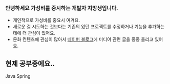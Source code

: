 ### 안녕하세요 가성비를 중시하는 개발자 지망생입니다.

* 개인적으로 가성비를 중요시 여겨요.
* 새로운 걸 시도하는 것보다는 기존의 있던 프로젝트를 수정하거나 기능을 추가하는데에 더 관심이 있어요.
* 문화 컨텐츠에 관심이 많아서 [네이버 블로그](https://blog.naver.com/gihun3645/222984620235)에 미디어 관련 글을 종종 올리고 있어요.


## 현제 공부중에요..
Java Spring
